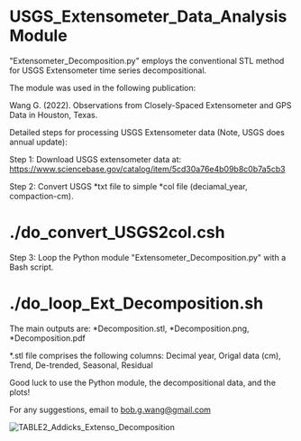 # USGS_Extensometer_Data_Analysis Module 

"Extensometer_Decomposition.py" employs the conventional STL method for USGS Extensometer time series decompositional.

The module was used in the following publication:

Wang G. (2022). Observations from Closely-Spaced Extensometer and GPS Data in Houston, Texas.

Detailed steps for processing USGS Extensometer data (Note, USGS does annual update):

Step 1: Download USGS extensometer data at: https://www.sciencebase.gov/catalog/item/5cd30a76e4b09b8c0b7a5cb3

Step 2: Convert USGS *txt file to simple *col file (deciamal_year, compaction-cm).
  #  ./do_convert_USGS2col.csh

Step 3: Loop the Python module "Extensometer_Decomposition.py" with a Bash script.
  #  ./do_loop_Ext_Decomposition.sh
  
 The main outputs are: *Decomposition.stl, *Decomposition.png, *Decomposition.pdf

*.stl file comprises the following columns: Decimal year, Origal data (cm), Trend, De-trended, Seasonal, Residual

Good luck to use the Python module, the decompositional data, and the plots! 

For any suggestions, email to bob.g.wang@gmail.com

![TABLE2_Addicks_Extenso_Decomposition](https://user-images.githubusercontent.com/65426380/153075797-f84cdda4-6dc0-4268-8780-4e4d137c4de4.png)
